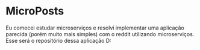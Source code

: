 # MicroPosts
Eu comecei estudar microserviços e resolvi implementar uma aplicação parecida (porém muito mais simples) com o reddit utilizando microserviços. Esse será o repositório dessa aplicação D:

